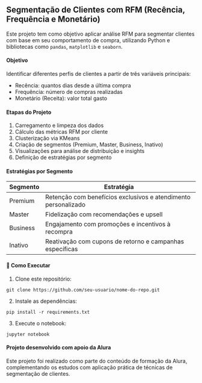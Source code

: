 ## Segmentação de Clientes com RFM (Recência, Frequência e Monetário)

Este projeto tem como objetivo aplicar análise RFM para segmentar clientes com base em seu comportamento de compra, utilizando Python e bibliotecas como `pandas`, `matplotlib` e `seaborn`.

#### Objetivo

Identificar diferentes perfis de clientes a partir de três variáveis principais:

* Recência: quantos dias desde a última compra
* Frequência: número de compras realizadas
* Monetário (Receita): valor total gasto

#### Etapas do Projeto

1. Carregamento e limpeza dos dados
2. Cálculo das métricas RFM por cliente
3. Clusterização via KMeans
4. Criação de segmentos (Premium, Master, Business, Inativo)
5. Visualizações para análise de distribuição e insights
6. Definição de estratégias por segmento

#### Estratégias por Segmento

| Segmento | Estratégia |
| -------- | ---------- |
| Premium | Retenção com benefícios exclusivos e atendimento personalizado |
| Master | Fidelização com recomendações e upsell |
| Business | Engajamento com promoções e incentivos à recompra |
| Inativo | Reativação com cupons de retorno e campanhas específicas |

#### 📁 Como Executar

1. Clone este repositório:

```
git clone https://github.com/seu-usuario/nome-do-repo.git

```

2. Instale as dependências:

```
pip install -r requirements.txt

```

3. Execute o notebook:

```
jupyter notebook

```

#### Projeto desenvolvido com apoio da Alura

Este projeto foi realizado como parte do conteúdo de formação da Alura, complementando os estudos com aplicação prática de técnicas de segmentação de clientes.




